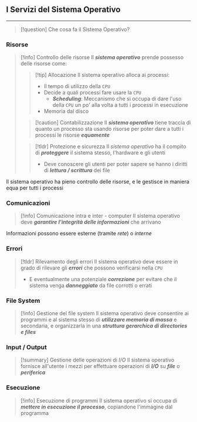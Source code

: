 ## I Servizi del Sistema Operativo
---
>[!question] Che cosa fa il Sistema Operativo?
### Risorse
>[!info] Controllo delle risorse
>Il ***sistema operativo*** prende possesso delle risorse come:
>
>>[!tip] Allocazione
>>Il sistema operativo alloca ai processi:
>>- Il tempo di utilizzo della `CPU`
>>	- Decide a quali processi fare usare la `CPU`
>>		- ***Scheduling***: Meccanismo che si occupa di dare l'uso della `CPU` un po' alla volta a tutti i processi in esecuzione
>>- Memoria dal disco
>
>>[!caution] Contabilizzazione
>>Il ***sistema operativo*** tiene traccia di quanto un processo sta usando risorse per poter dare a tutti i processi le risorse ***equamente***
>
>>[!tldr] Protezione e sicurezza
>>Il *sistema operativo* ha il compito di ***proteggere*** il sistema stesso, l'hardware e gli utenti
>>- Deve conoscere gli utenti per poter sapere se hanno i diritti di ***lettura / scrittura*** dei file

Il sistema operativo ha pieno controllo delle risorse, e le gestisce in maniera equa per tutti i processi

### Comunicazioni
>[!info] Comunicazione intra e inter - computer
>Il sistema operativo deve ***garantire l'integrità delle informazioni*** che arrivano

Informazioni possono essere esterne (tramite *rete*) o *interne*

### Errori
>[!tldr] Rilevamento degli errori
>Il sistema operativo deve essere in grado di rilevare gli ***errori*** che possono verificarsi nella `CPU`
>- E eventualmente una potenziale ***correzione*** per evitare che il sistema venga ***danneggiato*** da file corrotti o errati

### File System

>[!info] Gestione del file system
> Il sistema operativo deve consentire ai programmi e al sistema stesso di ***utilizzare memoria di massa*** e secondaria, e organizzarla in una ***struttura gerarchica di directories e files***
### Input / Output
>[!summary] Gestione delle operazioni di *I/O*
> Il sistema operativo fornisce all'utente i mezzi per effettuare operazioni di ***I/O*** su ***file*** o ***periferica***

### Esecuzione
>[!info] Esecuzione di programmi
 > Il sistema operativo si occupa di ***mettere in esecuzione il processo***, copiandone l'immagine dal programma
